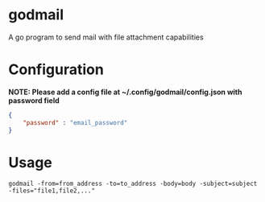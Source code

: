 # godmail
A go program to send mail with file attachment capabilities

# Configuration

**NOTE: Please add a config file at ~/.config/godmail/config.json with password field**

```json
{
    "password" : "email_password"
}
```

# Usage

`godmail -from=from_address -to=to_address -body=body -subject=subject -files="file1,file2,..."`
